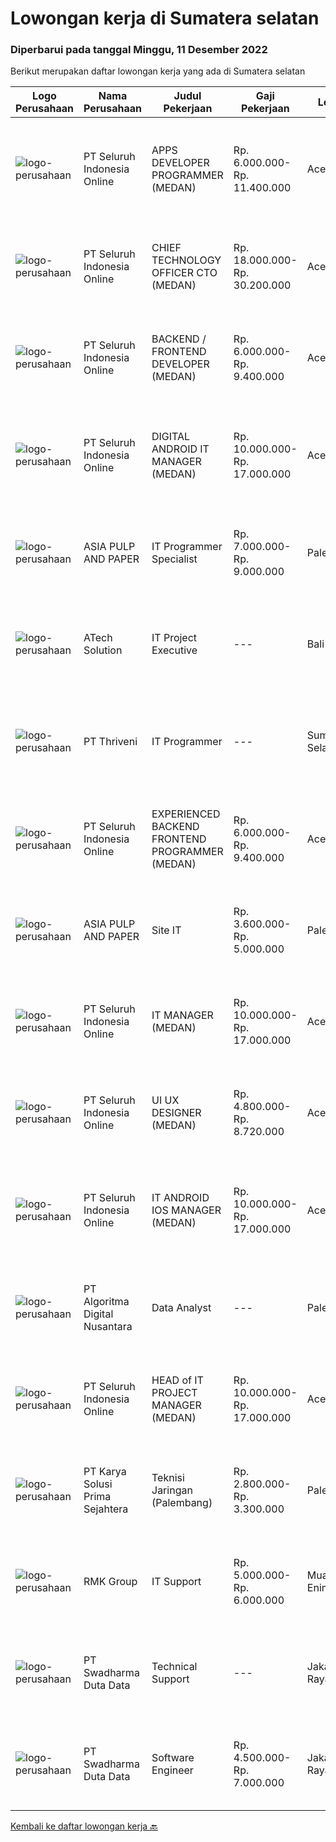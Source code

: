 
  # Lowongan kerja di Sumatera selatan

  ### Diperbarui pada tanggal Minggu, 11 Desember 2022

  Berikut merupakan daftar lowongan kerja yang ada di Sumatera selatan

  |Logo Perusahaan | Nama Perusahaan | Judul Pekerjaan | Gaji Pekerjaan | Lokasi | Deskripsi | Tanggal diunggah | Pranala |
  | -------------- | --------------- | --------------- | --------- | --------- | -------------- | ------- | ----------- |
  |![logo-perusahaan](https://image-service-cdn.seek.com.au/c768f0670f8f8212da7de609b6af9d0b2e5134cc/ee4dce1061f3f616224767ad58cb2fc751b8d2dc)|PT Seluruh Indonesia Online|APPS DEVELOPER PROGRAMMER (MEDAN)|Rp. 6.000.000-Rp. 11.400.000|Aceh|Semua programmer boleh melamar termasuk junior dan seniorBack End Engineer / front end1. Memiliki pengalaman dalam membangun RESTful APIs2. Menguasai...|Sabtu, 10 Desember 2022|https://www.jobstreet.co.id/id/job/apps-developer-programmer-medan-4127213?token=0~2889510d-26d1-4e89-8c97-507e74eb2753&sectionRank=1&jobId=jobstreet-id-job-4127213|
|![logo-perusahaan](https://image-service-cdn.seek.com.au/c768f0670f8f8212da7de609b6af9d0b2e5134cc/ee4dce1061f3f616224767ad58cb2fc751b8d2dc)|PT Seluruh Indonesia Online|CHIEF TECHNOLOGY OFFICER CTO (MEDAN)|Rp. 18.000.000-Rp. 30.200.000|Aceh|Memiliki pengalaman leadership sebagai Manager sebelumnya.Back End Engineer1. Memiliki pengalaman dalam membangun RESTful APIs2. Menguasai bahasa...|Kamis, 08 Desember 2022|https://www.jobstreet.co.id/id/job/chief-technology-officer-cto-medan-4123979?token=0~2889510d-26d1-4e89-8c97-507e74eb2753&sectionRank=2&jobId=jobstreet-id-job-4123979|
|![logo-perusahaan](https://image-service-cdn.seek.com.au/c768f0670f8f8212da7de609b6af9d0b2e5134cc/ee4dce1061f3f616224767ad58cb2fc751b8d2dc)|PT Seluruh Indonesia Online|BACKEND / FRONTEND DEVELOPER (MEDAN)|Rp. 6.000.000-Rp. 9.400.000|Aceh|Memiliki pengalaman leadership sebagai Manager sebelumnya.Back End Engineer1. Memiliki pengalaman dalam membangun RESTful APIs2. Menguasai bahasa...|Sabtu, 10 Desember 2022|https://www.jobstreet.co.id/id/job/backend-frontend-developer-medan-4139192?token=0~2889510d-26d1-4e89-8c97-507e74eb2753&sectionRank=3&jobId=jobstreet-id-job-4139192|
|![logo-perusahaan](https://image-service-cdn.seek.com.au/c768f0670f8f8212da7de609b6af9d0b2e5134cc/ee4dce1061f3f616224767ad58cb2fc751b8d2dc)|PT Seluruh Indonesia Online|DIGITAL ANDROID IT MANAGER (MEDAN)|Rp. 10.000.000-Rp. 17.000.000|Aceh|Memiliki pengalaman leadership sebagai Manager sebelumnya.Extensive Management ANDROID developer neededBack End Engineer1. Memiliki pengalaman dalam...|Rabu, 07 Desember 2022|https://www.jobstreet.co.id/id/job/digital-android-it-manager-medan-4115396?token=0~2889510d-26d1-4e89-8c97-507e74eb2753&sectionRank=4&jobId=jobstreet-id-job-4115396|
|![logo-perusahaan](https://image-service-cdn.seek.com.au/36a2feaca71ed37bd63769225373ce9c5cab5eea/ee4dce1061f3f616224767ad58cb2fc751b8d2dc)|ASIA PULP AND PAPER|IT Programmer Specialist|Rp. 7.000.000-Rp. 9.000.000|Palembang|IT Programmer SpecialistKualifikasi :Lulusan minimal S1 dari bidang Ilmu Komputer; Teknologi Informasi, DllMemahami jaringan computer, instalasi...|Selasa, 06 Desember 2022|https://www.jobstreet.co.id/id/job/it-programmer-specialist-4132759?token=0~2889510d-26d1-4e89-8c97-507e74eb2753&sectionRank=5&jobId=jobstreet-id-job-4132759|
|![logo-perusahaan](https://image-service-cdn.seek.com.au/01cd86444ba33e86855e0cce80ed2ebf9dcff3e2/ee4dce1061f3f616224767ad58cb2fc751b8d2dc)|ATech Solution|IT Project Executive|---|Bali|The job duties and responsibility of this role: Work independently and take full responsibility of managing projects of various sizes from ideation to...|Selasa, 06 Desember 2022|https://www.jobstreet.co.id/id/job/it-project-executive-4132765?token=0~2889510d-26d1-4e89-8c97-507e74eb2753&sectionRank=6&jobId=jobstreet-id-job-4132765|
|![logo-perusahaan](https://image-service-cdn.seek.com.au/f2f8587c4614f7d5d0749483bdd961fc71ccf92c/ee4dce1061f3f616224767ad58cb2fc751b8d2dc)|PT Thriveni|IT Programmer|---|Sumatera Selatan|Kualifikasi : Pendidikan minimal S1 Jurusan Ilmu Komputer/Teknik Komputer/Sistem Informasi/relavan Usia maksimal 40 tahun Berpengalaman di industri...|Jumat, 02 Desember 2022|https://www.jobstreet.co.id/id/job/it-programmer-4129740?token=0~2889510d-26d1-4e89-8c97-507e74eb2753&sectionRank=7&jobId=jobstreet-id-job-4129740|
|![logo-perusahaan](https://image-service-cdn.seek.com.au/c768f0670f8f8212da7de609b6af9d0b2e5134cc/ee4dce1061f3f616224767ad58cb2fc751b8d2dc)|PT Seluruh Indonesia Online|EXPERIENCED BACKEND FRONTEND PROGRAMMER (MEDAN)|Rp. 6.000.000-Rp. 9.400.000|Aceh|Memiliki pengalaman leadership sebagai Manager sebelumnya.Back End Engineer1. Memiliki pengalaman dalam membangun RESTful APIs2. Menguasai bahasa...|Kamis, 01 Desember 2022|https://www.jobstreet.co.id/id/job/experienced-backend-frontend-programmer-medan-4107985?token=0~2889510d-26d1-4e89-8c97-507e74eb2753&sectionRank=8&jobId=jobstreet-id-job-4107985|
|![logo-perusahaan](https://image-service-cdn.seek.com.au/36a2feaca71ed37bd63769225373ce9c5cab5eea/ee4dce1061f3f616224767ad58cb2fc751b8d2dc)|ASIA PULP AND PAPER|Site IT|Rp. 3.600.000-Rp. 5.000.000|Palembang|Site IT Qualifications· Minimum Diploma or bachelor degree majoring in IT or related field· Have 2-3 years experience on IT Support &amp;...|Selasa, 29 November 2022|https://www.jobstreet.co.id/id/job/site-it-4124035?token=0~2889510d-26d1-4e89-8c97-507e74eb2753&sectionRank=9&jobId=jobstreet-id-job-4124035|
|![logo-perusahaan](https://image-service-cdn.seek.com.au/c768f0670f8f8212da7de609b6af9d0b2e5134cc/ee4dce1061f3f616224767ad58cb2fc751b8d2dc)|PT Seluruh Indonesia Online|IT MANAGER (MEDAN)|Rp. 10.000.000-Rp. 17.000.000|Aceh|Memiliki pengalaman leadership sebagai Manager sebelumnya.Back End Engineer1. Memiliki pengalaman dalam membangun RESTful APIs2. Menguasai bahasa...|Minggu, 27 November 2022|https://www.jobstreet.co.id/id/job/it-manager-medan-4111400?token=0~2889510d-26d1-4e89-8c97-507e74eb2753&sectionRank=10&jobId=jobstreet-id-job-4111400|
|![logo-perusahaan](https://image-service-cdn.seek.com.au/c768f0670f8f8212da7de609b6af9d0b2e5134cc/ee4dce1061f3f616224767ad58cb2fc751b8d2dc)|PT Seluruh Indonesia Online|UI UX DESIGNER (MEDAN)|Rp. 4.800.000-Rp. 8.720.000|Aceh|# Memiliki pengalaman di atas# Penempatan di kota Medan# Interview di lakukan secara Online dan Offline# Harus melewati tahapan seleksi sesuai sop...|Minggu, 27 November 2022|https://www.jobstreet.co.id/id/job/ui-ux-designer-medan-4111329?token=0~2889510d-26d1-4e89-8c97-507e74eb2753&sectionRank=11&jobId=jobstreet-id-job-4111329|
|![logo-perusahaan](https://image-service-cdn.seek.com.au/c768f0670f8f8212da7de609b6af9d0b2e5134cc/ee4dce1061f3f616224767ad58cb2fc751b8d2dc)|PT Seluruh Indonesia Online|IT ANDROID IOS MANAGER (MEDAN)|Rp. 10.000.000-Rp. 17.000.000|Aceh|Memiliki pengalaman leadership sebagai Manager sebelumnya.PENGALAMAN di Android and IOS Manager.Back End Engineer1. Memiliki pengalaman dalam...|Sabtu, 26 November 2022|https://www.jobstreet.co.id/id/job/it-android-ios-manager-medan-4103123?token=0~2889510d-26d1-4e89-8c97-507e74eb2753&sectionRank=12&jobId=jobstreet-id-job-4103123|
|![logo-perusahaan](https://image-service-cdn.seek.com.au/787ca5efbe37b8eb9986ba2e44ed25b7f0853a95/ee4dce1061f3f616224767ad58cb2fc751b8d2dc)|PT Algoritma Digital Nusantara|Data Analyst|---|Palembang|Deskripsi Pekerjaan: Mengelola dan menganalisa database sosial media (Instagram &amp; Tiktok), Customer Relationship Management (CRM) Memiliki target...|Selasa, 29 November 2022|https://www.jobstreet.co.id/id/job/data-analyst-4125372?token=0~2889510d-26d1-4e89-8c97-507e74eb2753&sectionRank=13&jobId=jobstreet-id-job-4125372|
|![logo-perusahaan](https://image-service-cdn.seek.com.au/c768f0670f8f8212da7de609b6af9d0b2e5134cc/ee4dce1061f3f616224767ad58cb2fc751b8d2dc)|PT Seluruh Indonesia Online|HEAD of IT PROJECT MANAGER  (MEDAN)|Rp. 10.000.000-Rp. 17.000.000|Aceh|Memiliki pengalaman leadership sebagai Manager sebelumnya.Back End Engineer1. Memiliki pengalaman dalam membangun RESTful APIs2. Menguasai bahasa...|Senin, 21 November 2022|https://www.jobstreet.co.id/id/job/head-of-it-project-manager-medan-4103880?token=0~2889510d-26d1-4e89-8c97-507e74eb2753&sectionRank=14&jobId=jobstreet-id-job-4103880|
|![logo-perusahaan](https://image-service-cdn.seek.com.au/bb0f2c313297f2db3d497466b95d7da85644edc0/ee4dce1061f3f616224767ad58cb2fc751b8d2dc)|PT Karya Solusi Prima Sejahtera|Teknisi Jaringan (Palembang)|Rp. 2.800.000-Rp. 3.300.000|Palembang|Kualifikasi: Usia maksimal. 27 Tahun Pendidikan minimal SMK Teknik Komputer dan Jaringan Memiliki pengalaman sebagai Teknisi jaringan. Memahami...|Selasa, 22 November 2022|https://www.jobstreet.co.id/id/job/teknisi-jaringan-palembang-4115606?token=0~2889510d-26d1-4e89-8c97-507e74eb2753&sectionRank=15&jobId=jobstreet-id-job-4115606|
|![logo-perusahaan](https://image-service-cdn.seek.com.au/9abe1768d435f4b1d356e2f2ee1653e0fff887d1/ee4dce1061f3f616224767ad58cb2fc751b8d2dc)|RMK Group|IT Support|Rp. 5.000.000-Rp. 6.000.000|Muara Enim|Kriteria : Rajin, rapi dan bertangung jawab Usia 25-35 tahun. Mampu bekerja secara individu atau tim Memiliki pengalaman terkait IT Support minimal 1...|Kamis, 17 November 2022|https://www.jobstreet.co.id/id/job/it-support-4110544?token=0~2889510d-26d1-4e89-8c97-507e74eb2753&sectionRank=16&jobId=jobstreet-id-job-4110544|
|![logo-perusahaan](https://image-service-cdn.seek.com.au/0f683dc67275bb803453d1e92fb7cd7b12b824b6/ee4dce1061f3f616224767ad58cb2fc751b8d2dc)|PT Swadharma Duta Data|Technical Support|---|Jakarta Raya|Pendidikan minimum D3/S1 Jurusan IT IPK Minimum 2.75 Memiliki pengalaman minimal 1 tahun (diutamakan) telah berhasil menyelesaikan ujian sertifikasi...|Rabu, 16 November 2022|https://www.jobstreet.co.id/id/job/technical-support-4108019?token=0~2889510d-26d1-4e89-8c97-507e74eb2753&sectionRank=17&jobId=jobstreet-id-job-4108019|
|![logo-perusahaan](https://image-service-cdn.seek.com.au/0dc8e99010397b52d23c25a2b9dad3a300cd0580/ee4dce1061f3f616224767ad58cb2fc751b8d2dc)|PT Swadharma Duta Data|Software Engineer|Rp. 4.500.000-Rp. 7.000.000|Jakarta Raya|Kualifikasi Pekerjaan : Pendidikan minimum D3/S1 Jurusan IT Menguasai salah satu bahasan pemograman dibawah ini : Java, C, C++, PHP, Phyton, Basic,...|Rabu, 16 November 2022|https://www.jobstreet.co.id/id/job/software-engineer-4108012?token=0~2889510d-26d1-4e89-8c97-507e74eb2753&sectionRank=18&jobId=jobstreet-id-job-4108012|


  [Kembali ke daftar lowongan kerja 🔙](../README.md#daftar-lowongan-kerja)
  